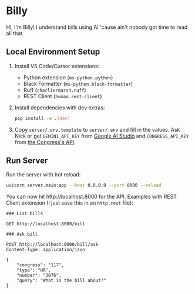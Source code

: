 # Billy

Hi, I'm Billy! I understand bills using AI 'cause ain't nobody got time to read all that.

## Local Environment Setup

1. Install VS Code/Cursor extensions:
   - Python extension (`ms-python.python`)
   - Black Formatter (`ms-python.black-formatter`)
   - Ruff (`charliermarsh.ruff`)
   - REST Client (`humao.rest-client`)

1. Install dependencies with dev extras:
    ```bash
    pip install -e .[dev]
    ```

1. Copy `server/.env.template` to `server/.env` and fill in the values. Ask Nick or get `GEMINI_API_KEY` from [Google AI Studio](https://aistudio.google.com/app/apikey) and `CONGRESS_API_KEY` from [the Congress's API](https://api.congress.gov/sign-up/).

## Run Server

Run the server with hot reload:
```bash
uvicorn server.main:app --host 0.0.0.0 --port 8000 --reload
```

You can now hit http://localhost:8000 for the API. Examples with REST Client extension (I just save this in an `http.rest` file):

```
### List bills

GET http://localhost:8000/bill

### Ask bill

POST http://localhost:8000/bill/ask
Content-Type: application/json

{
    "congress": "117",
    "type": "HR",
    "number": "3076",
    "query": "What is the bill about?"
}
```
